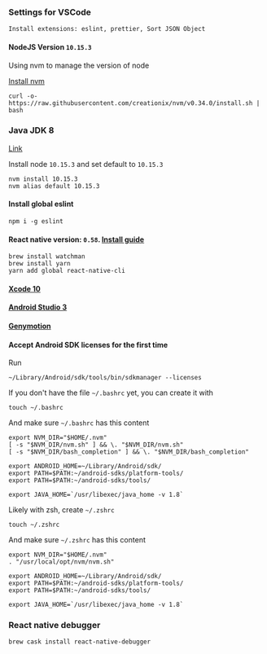### Settings for VSCode

`Install extensions: eslint, prettier, Sort JSON Object`

#### NodeJS Version `10.15.3`

Using nvm to manage the version of node

[Install nvm](https://github.com/creationix/nvm)

    curl -o- https://raw.githubusercontent.com/creationix/nvm/v0.34.0/install.sh | bash

### Java JDK 8
[Link](https://www.oracle.com/technetwork/java/javase/downloads/jdk8-downloads-2133151.html)

Install node `10.15.3` and set default to `10.15.3`

    nvm install 10.15.3
    nvm alias default 10.15.3

#### Install global eslint

    npm i -g eslint
 
#### React native version: `0.58`. [Install guide](https://facebook.github.io/react-native/docs/getting-started)

    brew install watchman
    brew install yarn
    yarn add global react-native-cli


#### [Xcode 10](https://itunes.apple.com/us/app/xcode/id497799835?mt=12)

#### [Android Studio 3](https://developer.android.com/studio/index.html)

#### [Genymotion](https://dl.genymotion.com/releases/genymotion-3.0.1/genymotion-3.0.1.dmg)

#### Accept Android SDK licenses for the first time

Run

    ~/Library/Android/sdk/tools/bin/sdkmanager --licenses

If you don't have the file `~/.bashrc` yet, you can create it with

    touch ~/.bashrc

And make sure `~/.bashrc` has this content

    export NVM_DIR="$HOME/.nvm"
    [ -s "$NVM_DIR/nvm.sh" ] && \. "$NVM_DIR/nvm.sh"
    [ -s "$NVM_DIR/bash_completion" ] && \. "$NVM_DIR/bash_completion"

    export ANDROID_HOME=~/Library/Android/sdk/
    export PATH=$PATH:~/android-sdks/platform-tools/
    export PATH=$PATH:~/android-sdks/tools/

    export JAVA_HOME=`/usr/libexec/java_home -v 1.8`

Likely with zsh, create `~/.zshrc`

    touch ~/.zshrc

And make sure `~/.zshrc` has this content

    export NVM_DIR="$HOME/.nvm"
    . "/usr/local/opt/nvm/nvm.sh"

    export ANDROID_HOME=~/Library/Android/sdk/
    export PATH=$PATH:~/android-sdks/platform-tools/
    export PATH=$PATH:~/android-sdks/tools/

    export JAVA_HOME=`/usr/libexec/java_home -v 1.8`

### React native debugger

    brew cask install react-native-debugger


